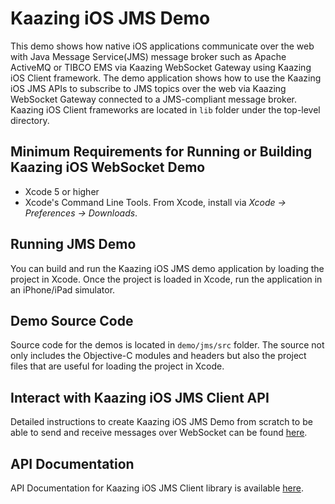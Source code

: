 # Kaazing iOS JMS Demo

This demo shows how native iOS applications communicate over the web with Java Message Service(JMS) message 
broker such as Apache ActiveMQ or TIBCO EMS via Kaazing WebSocket Gateway using Kaazing iOS Client
framework. The demo application shows how to use the Kaazing iOS JMS APIs to subscribe to JMS topics over the web 
via Kaazing WebSocket Gateway connected to a JMS-compliant message broker. Kaazing iOS Client frameworks are
located in `lib` folder under the top-level directory.

## Minimum Requirements for Running or Building Kaazing iOS WebSocket Demo

* Xcode 5 or higher
* Xcode's Command Line Tools.  From Xcode, install via _Xcode &rarr; Preferences &rarr; Downloads_.
                
## Running JMS Demo

You can build and run the Kaazing iOS JMS demo application by loading the project in Xcode.
Once the project is loaded in Xcode, run the application in an iPhone/iPad simulator.

## Demo Source Code

Source code for the demos is located in `demo/jms/src` folder. The source not only includes the Objective-C
modules and headers but also the project files that are useful for loading the project in Xcode.

## Interact with Kaazing iOS JMS Client API

Detailed instructions to create Kaazing iOS JMS Demo from scratch to be able to send and receive messages
over WebSocket can be found [here](http://developer.kaazing.com/documentation/jms/4.0/dev-objc/o_dev_objc.html).

## API Documentation

API Documentation for Kaazing iOS JMS Client library is available 
[here](http://developer.kaazing.com/documentation/jms/4.0/apidoc/client/ios/jms/KMStompJMS/index.html).

